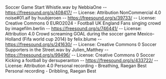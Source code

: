Soccer Game Start Whistle.wav by NebbiaOne -- https://freesound.org/s/408417/ -- License: Attribution NonCommercial 4.0
noise#01.aif by huubjeroen -- https://freesound.org/s/39733/ -- License: Creative Commons 0
EURO2024 - Football UK England Fans singing crowd by imagefilm.berlin -- https://freesound.org/s/746441/ -- License: Attribution 4.0
Crowd screaming GOAL during the soccer game Mexico-Holland (Fifa world cup 2014) by felix.blume -- https://freesound.org/s/241630/ -- License: Creative Commons 0
Soccer Supporters in the Street.wav by Julien_Matthey -- https://freesound.org/s/99496/ -- License: Creative Commons 0
Soccer Kicking a football by dersuperanton -- https://freesound.org/s/433722/ -- License: Attribution 4.0
Personal recording - Breathing, Raegan Best
Personal recording - Dribbling, Raegan Best